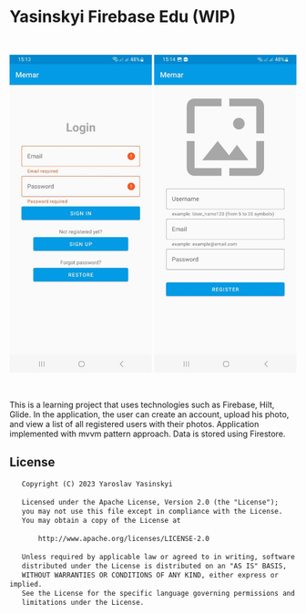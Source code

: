 # Yasinskyi Firebase Edu (WIP)

<br>
<p align="center">
    <img src="screenshots/screen1.jpg" width="250"/>
    <img src="screenshots/screen2.jpg" width="250"/>
</p>
<br>

This is a learning project that uses technologies such as Firebase, Hilt, Glide.
In the application, the user can create an account, upload his photo, and view a list of all registered users with their photos.
Application implemented with mvvm pattern approach.
Data is stored using Firestore.

## License
```
   Copyright (C) 2023 Yaroslav Yasinskyi

   Licensed under the Apache License, Version 2.0 (the "License");
   you may not use this file except in compliance with the License.
   You may obtain a copy of the License at

       http://www.apache.org/licenses/LICENSE-2.0

   Unless required by applicable law or agreed to in writing, software
   distributed under the License is distributed on an "AS IS" BASIS,
   WITHOUT WARRANTIES OR CONDITIONS OF ANY KIND, either express or implied.
   See the License for the specific language governing permissions and
   limitations under the License.
```
